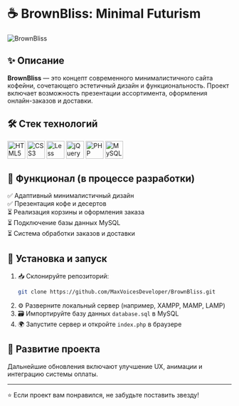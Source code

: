 # ☕ BrownBliss: Minimal Futurism

![BrownBliss](https://media2.giphy.com/media/v1.Y2lkPTc5MGI3NjExb3A1eDV6d2RweGp5dTZoMXFnb3R5YWg5bXVodTN4N2o2aDN4MGhqZiZlcD12MV9pbnRlcm5hbF9naWZfYnlfaWQmY3Q9Zw/myPdoRAlad0J2/giphy.gif)

## ✨ Описание
**BrownBliss** — это концепт современного минималистичного сайта кофейни, сочетающего эстетичный дизайн и функциональность. Проект включает возможность презентации ассортимента, оформления онлайн-заказов и доставки.

## 🛠️ Стек технологий
<p>
  <img src="https://cdn.jsdelivr.net/gh/devicons/devicon/icons/html5/html5-original.svg" alt="HTML5" width="40" height="40"/>
  <img src="https://cdn.jsdelivr.net/gh/devicons/devicon/icons/css3/css3-original.svg" alt="CSS3" width="40" height="40"/>
  <img src="https://cdn.jsdelivr.net/gh/devicons/devicon/icons/less/less-plain-wordmark.svg" alt="Less" width="40" height="40"/>
  <img src="https://cdn.jsdelivr.net/gh/devicons/devicon/icons/jquery/jquery-original.svg" alt="jQuery" width="40" height="40"/>
  <img src="https://cdn.jsdelivr.net/gh/devicons/devicon/icons/php/php-original.svg" alt="PHP" width="40" height="40"/>
  <img src="https://cdn.jsdelivr.net/gh/devicons/devicon/icons/mysql/mysql-original.svg" alt="MySQL" width="40" height="40"/>
</p>

## 🚀 Функционал (в процессе разработки)
✅ Адаптивный минималистичный дизайн  
✅ Презентация кофе и десертов  
⏳ Реализация корзины и оформления заказа  
⏳ Подключение базы данных MySQL  
⏳ Система обработки заказов и доставки  

## 🔧 Установка и запуск
1. 📥 Склонируйте репозиторий:
   ```sh
   git clone https://github.com/MaxVoicesDeveloper/BrownBliss.git
   ```
2. ⚙️ Разверните локальный сервер (например, XAMPP, MAMP, LAMP)
3. 🗃️ Импортируйте базу данных `database.sql` в MySQL
4. 🌍 Запустите сервер и откройте `index.php` в браузере

## 📌 Развитие проекта
Дальнейшие обновления включают улучшение UX, анимации и интеграцию системы оплаты.

---
⭐ Если проект вам понравился, не забудьте поставить звезду!
